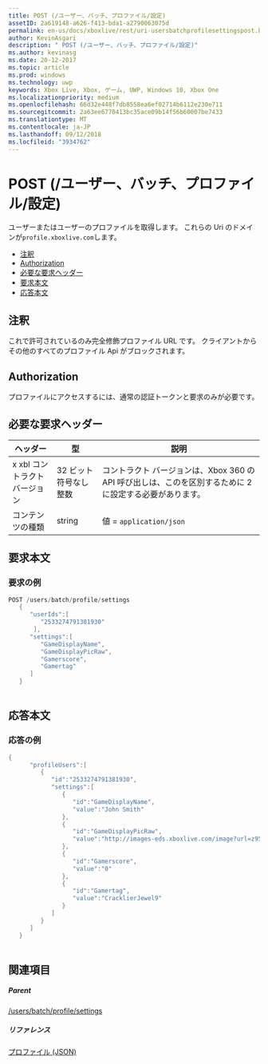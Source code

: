```yaml
---
title: POST (/ユーザー、バッチ、プロファイル/設定)
assetID: 2a619148-a626-f413-bda1-a2790063075d
permalink: en-us/docs/xboxlive/rest/uri-usersbatchprofilesettingspost.html
author: KevinAsgari
description: " POST (/ユーザー、バッチ、プロファイル/設定)"
ms.author: kevinasg
ms.date: 20-12-2017
ms.topic: article
ms.prod: windows
ms.technology: uwp
keywords: Xbox Live, Xbox, ゲーム, UWP, Windows 10, Xbox One
ms.localizationpriority: medium
ms.openlocfilehash: 66d32e448f7db8558ea6ef02714b6112e230e711
ms.sourcegitcommit: 2a63ee6770413bc35ace09b14f56b60007be7433
ms.translationtype: MT
ms.contentlocale: ja-JP
ms.lasthandoff: 09/12/2018
ms.locfileid: "3934762"
---
```

# <a name="post-usersbatchprofilesettings"></a>POST (/ユーザー、バッチ、プロファイル/設定)
ユーザーまたはユーザーのプロファイルを取得します。 これらの Uri のドメインが`profile.xboxlive.com`します。
 
  * [注釈](#ID4EV)
  * [Authorization](#ID4EFB)
  * [必要な要求ヘッダー](#ID4EOB)
  * [要求本文](#ID4EZC)
  * [応答本文](#ID4EJD)
 
<a id="ID4EV"></a>

 
## <a name="remarks"></a>注釈
 
これで許可されているのみ完全修飾プロファイル URL です。 クライアントからその他のすべてのプロファイル Api がブロックされます。
  
<a id="ID4EFB"></a>

 
## <a name="authorization"></a>Authorization
 
プロファイルにアクセスするには、通常の認証トークンと要求のみが必要です。
  
<a id="ID4EOB"></a>

 
## <a name="required-request-headers"></a>必要な要求ヘッダー
 
| ヘッダー| 型| 説明| 
| --- | --- | --- | 
| x xbl コントラクト バージョン| 32 ビット符号なし整数| コントラクト バージョンは、Xbox 360 の API 呼び出しは、このを区別するために 2 に設定する必要があります。| 
| コンテンツの種類| string| 値 = <code>application/json</code>| 
  
<a id="ID4EZC"></a>

 
## <a name="request-body"></a>要求本文
 
<a id="ID4E6C"></a>

 
### <a name="sample-request"></a>要求の例
 

```cpp
POST /users/batch/profile/settings
   {
      "userIds":[
         "2533274791381930"
       ],
      "settings":[
         "GameDisplayName",
         "GameDisplayPicRaw",
         "Gamerscore",
         "Gamertag"
      ]
   }
      
```

   
<a id="ID4EJD"></a>

 
## <a name="response-body"></a>応答本文
 
<a id="ID4EPD"></a>

 
### <a name="sample-response"></a>応答の例
 

```cpp
{
      "profileUsers":[
         {
            "id":"2533274791381930",
            "settings":[
               {
                  "id":"GameDisplayName",
                  "value":"John Smith"
               },
               {
                  "id":"GameDisplayPicRaw",
                  "value":"http://images-eds.xboxlive.com/image?url=z951ykn43p4FqWbbFvR2Ec.8vbDhj8G2Xe7JngaTToBrrCmIEEXHC9UNrdJ6P7KIN0gxC2r1YECCd3mf2w1FDdmFCpSokJWa2z7xtVrlzOyVSc6pPRdWEXmYtpS2xE4F"
               },
               {
                  "id":"Gamerscore",
                  "value":"0"
               },
               {
                  "id":"Gamertag",
                  "value":"CracklierJewel9"
               }
            ]
         }
      ]
   }
         
```

   
<a id="ID4EZD"></a>

 
## <a name="see-also"></a>関連項目
 
<a id="ID4E2D"></a>

 
##### <a name="parent"></a>Parent 

[/users/batch/profile/settings](uri-usersbatchprofilesettings.md)

  
<a id="ID4EFE"></a>

 
##### <a name="reference"></a>リファレンス 

[プロファイル (JSON)](../../json/json-profile.md)

   